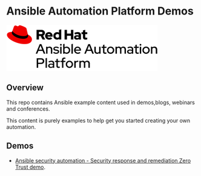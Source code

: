 # Ansible Automation Platform Demos

![AAP](assets/img/rh-ansible-automation-platform.png)

## Overview

This repo contains Ansible example content used in demos,blogs, webinars and conferences.

This content is purely examples to help get you started creating your own automation.

## Demos

- [Ansible security automation - Security response and remediation Zero Trust demo](./zta-windows/README.md).
